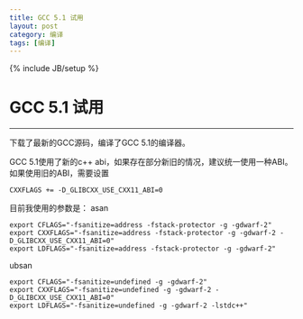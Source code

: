```yaml
---
title: GCC 5.1 试用
layout: post
category: 编译
tags: [编译]
---
```

{% include JB/setup %}
# GCC 5.1 试用
---

下载了最新的GCC源码，编译了GCC 5.1的编译器。

GCC 5.1使用了新的c++ abi，如果存在部分新旧的情况，建议统一使用一种ABI。
如果使用旧的ABI，需要设置
```
CXXFLAGS += -D_GLIBCXX_USE_CXX11_ABI=0
```

目前我使用的参数是：
asan
```
export CFLAGS="-fsanitize=address -fstack-protector -g -gdwarf-2"
export CXXFLAGS="-fsanitize=address -fstack-protector -g -gdwarf-2 -D_GLIBCXX_USE_CXX11_ABI=0"
export LDFLAGS="-fsanitize=address -fstack-protector -g -gdwarf-2"
```

ubsan
```
export CFLAGS="-fsanitize=undefined -g -gdwarf-2"
export CXXFLAGS="-fsanitize=undefined -g -gdwarf-2 -D_GLIBCXX_USE_CXX11_ABI=0"
export LDFLAGS="-fsanitize=undefined -g -gdwarf-2 -lstdc++"
```

<!--break-->

